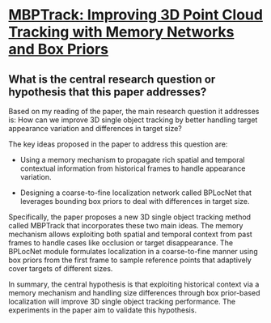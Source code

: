# [MBPTrack: Improving 3D Point Cloud Tracking with Memory Networks and Box   Priors](https://arxiv.org/abs/2303.05071)

## What is the central research question or hypothesis that this paper addresses?

 Based on my reading of the paper, the main research question it addresses is: How can we improve 3D single object tracking by better handling target appearance variation and differences in target size? 

The key ideas proposed in the paper to address this question are:

- Using a memory mechanism to propagate rich spatial and temporal contextual information from historical frames to handle appearance variation. 

- Designing a coarse-to-fine localization network called BPLocNet that leverages bounding box priors to deal with differences in target size.

Specifically, the paper proposes a new 3D single object tracking method called MBPTrack that incorporates these two main ideas. The memory mechanism allows exploiting both spatial and temporal context from past frames to handle cases like occlusion or target disappearance. The BPLocNet module formulates localization in a coarse-to-fine manner using box priors from the first frame to sample reference points that adaptively cover targets of different sizes.

In summary, the central hypothesis is that exploiting historical context via a memory mechanism and handling size differences through box prior-based localization will improve 3D single object tracking performance. The experiments in the paper aim to validate this hypothesis.
